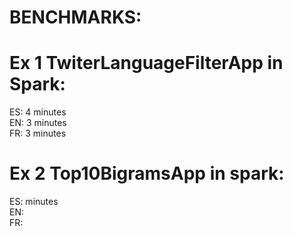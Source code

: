 # BENCHMARKS:

# Ex 1 TwiterLanguageFilterApp in Spark:
ES: 4 minutes<br>
EN: 3 minutes<br> 
FR: 3 minutes<br> 

# Ex 2 Top10BigramsApp in spark:
ES: minutes<br>
EN: <br>
FR:<br>
